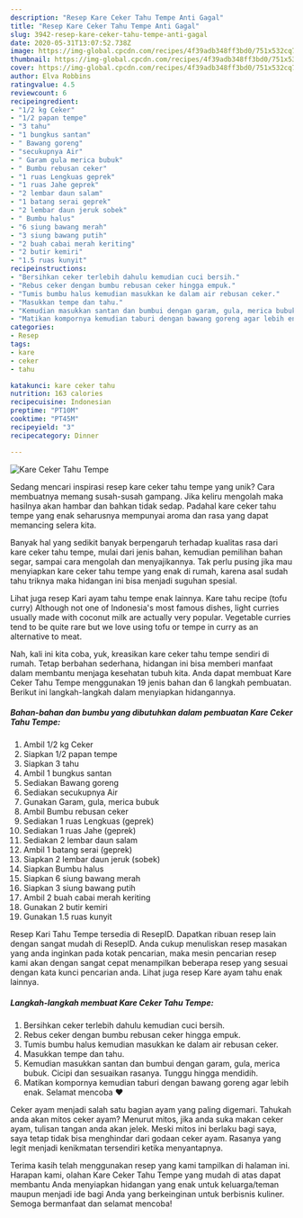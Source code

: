```yaml
---
description: "Resep Kare Ceker Tahu Tempe Anti Gagal"
title: "Resep Kare Ceker Tahu Tempe Anti Gagal"
slug: 3942-resep-kare-ceker-tahu-tempe-anti-gagal
date: 2020-05-31T13:07:52.738Z
image: https://img-global.cpcdn.com/recipes/4f39adb348ff3bd0/751x532cq70/kare-ceker-tahu-tempe-foto-resep-utama.jpg
thumbnail: https://img-global.cpcdn.com/recipes/4f39adb348ff3bd0/751x532cq70/kare-ceker-tahu-tempe-foto-resep-utama.jpg
cover: https://img-global.cpcdn.com/recipes/4f39adb348ff3bd0/751x532cq70/kare-ceker-tahu-tempe-foto-resep-utama.jpg
author: Elva Robbins
ratingvalue: 4.5
reviewcount: 6
recipeingredient:
- "1/2 kg Ceker"
- "1/2 papan tempe"
- "3 tahu"
- "1 bungkus santan"
- " Bawang goreng"
- "secukupnya Air"
- " Garam gula merica bubuk"
- " Bumbu rebusan ceker"
- "1 ruas Lengkuas geprek"
- "1 ruas Jahe geprek"
- "2 lembar daun salam"
- "1 batang serai geprek"
- "2 lembar daun jeruk sobek"
- " Bumbu halus"
- "6 siung bawang merah"
- "3 siung bawang putih"
- "2 buah cabai merah keriting"
- "2 butir kemiri"
- "1.5 ruas kunyit"
recipeinstructions:
- "Bersihkan ceker terlebih dahulu kemudian cuci bersih."
- "Rebus ceker dengan bumbu rebusan ceker hingga empuk."
- "Tumis bumbu halus kemudian masukkan ke dalam air rebusan ceker."
- "Masukkan tempe dan tahu."
- "Kemudian masukkan santan dan bumbui dengan garam, gula, merica bubuk. Cicipi dan sesuaikan rasanya. Tunggu hingga mendidih."
- "Matikan kompornya kemudian taburi dengan bawang goreng agar lebih enak. Selamat mencoba ♥️"
categories:
- Resep
tags:
- kare
- ceker
- tahu

katakunci: kare ceker tahu 
nutrition: 163 calories
recipecuisine: Indonesian
preptime: "PT10M"
cooktime: "PT45M"
recipeyield: "3"
recipecategory: Dinner

---
```



![Kare Ceker Tahu Tempe](https://img-global.cpcdn.com/recipes/4f39adb348ff3bd0/751x532cq70/kare-ceker-tahu-tempe-foto-resep-utama.jpg)

Sedang mencari inspirasi resep kare ceker tahu tempe yang unik? Cara membuatnya memang susah-susah gampang. Jika keliru mengolah maka hasilnya akan hambar dan bahkan tidak sedap. Padahal kare ceker tahu tempe yang enak seharusnya mempunyai aroma dan rasa yang dapat memancing selera kita.

Banyak hal yang sedikit banyak berpengaruh terhadap kualitas rasa dari kare ceker tahu tempe, mulai dari jenis bahan, kemudian pemilihan bahan segar, sampai cara mengolah dan menyajikannya. Tak perlu pusing jika mau menyiapkan kare ceker tahu tempe yang enak di rumah, karena asal sudah tahu triknya maka hidangan ini bisa menjadi suguhan spesial.

Lihat juga resep Kari ayam tahu tempe enak lainnya. Kare tahu recipe (tofu curry) Although not one of Indonesia&#39;s most famous dishes, light curries usually made with coconut milk are actually very popular. Vegetable curries tend to be quite rare but we love using tofu or tempe in curry as an alternative to meat.


Nah, kali ini kita coba, yuk, kreasikan kare ceker tahu tempe sendiri di rumah. Tetap berbahan sederhana, hidangan ini bisa memberi manfaat dalam membantu menjaga kesehatan tubuh kita. Anda dapat membuat Kare Ceker Tahu Tempe menggunakan 19 jenis bahan dan 6 langkah pembuatan. Berikut ini langkah-langkah dalam menyiapkan hidangannya.

<!--inarticleads1-->

##### Bahan-bahan dan bumbu yang dibutuhkan dalam pembuatan Kare Ceker Tahu Tempe:

1. Ambil 1/2 kg Ceker
1. Siapkan 1/2 papan tempe
1. Siapkan 3 tahu
1. Ambil 1 bungkus santan
1. Sediakan  Bawang goreng
1. Sediakan secukupnya Air
1. Gunakan  Garam, gula, merica bubuk
1. Ambil  Bumbu rebusan ceker
1. Sediakan 1 ruas Lengkuas (geprek)
1. Sediakan 1 ruas Jahe (geprek)
1. Sediakan 2 lembar daun salam
1. Ambil 1 batang serai (geprek)
1. Siapkan 2 lembar daun jeruk (sobek)
1. Siapkan  Bumbu halus
1. Siapkan 6 siung bawang merah
1. Siapkan 3 siung bawang putih
1. Ambil 2 buah cabai merah keriting
1. Gunakan 2 butir kemiri
1. Gunakan 1.5 ruas kunyit


Resep Kari Tahu Tempe tersedia di ResepID. Dapatkan ribuan resep lain dengan sangat mudah di ResepID. Anda cukup menuliskan resep masakan yang anda inginkan pada kotak pencarian, maka mesin pencarian resep kami akan dengan sangat cepat menampilkan beberapa resep yang sesuai dengan kata kunci pencarian anda. Lihat juga resep Kare ayam tahu enak lainnya. 

<!--inarticleads2-->

##### Langkah-langkah membuat Kare Ceker Tahu Tempe:

1. Bersihkan ceker terlebih dahulu kemudian cuci bersih.
1. Rebus ceker dengan bumbu rebusan ceker hingga empuk.
1. Tumis bumbu halus kemudian masukkan ke dalam air rebusan ceker.
1. Masukkan tempe dan tahu.
1. Kemudian masukkan santan dan bumbui dengan garam, gula, merica bubuk. Cicipi dan sesuaikan rasanya. Tunggu hingga mendidih.
1. Matikan kompornya kemudian taburi dengan bawang goreng agar lebih enak. Selamat mencoba ♥️


Ceker ayam menjadi salah satu bagian ayam yang paling digemari. Tahukah anda akan mitos ceker ayam? Menurut mitos, jika anda suka makan ceker ayam, tulisan tangan anda akan jelek. Meski mitos ini berlaku bagi saya, saya tetap tidak bisa menghindar dari godaan ceker ayam. Rasanya yang legit menjadi kenikmatan tersendiri ketika menyantapnya. 

Terima kasih telah menggunakan resep yang kami tampilkan di halaman ini. Harapan kami, olahan Kare Ceker Tahu Tempe yang mudah di atas dapat membantu Anda menyiapkan hidangan yang enak untuk keluarga/teman maupun menjadi ide bagi Anda yang berkeinginan untuk berbisnis kuliner. Semoga bermanfaat dan selamat mencoba!
